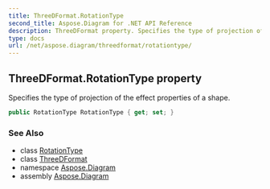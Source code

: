 ```yaml
---
title: ThreeDFormat.RotationType
second_title: Aspose.Diagram for .NET API Reference
description: ThreeDFormat property. Specifies the type of projection of the effect properties of a shape
type: docs
url: /net/aspose.diagram/threedformat/rotationtype/
---
```

## ThreeDFormat.RotationType property

Specifies the type of projection of the effect properties of a shape.

```csharp
public RotationType RotationType { get; set; }
```

### See Also

* class [RotationType](../../rotationtype/)
* class [ThreeDFormat](../)
* namespace [Aspose.Diagram](../../threedformat/)
* assembly [Aspose.Diagram](../../../)


